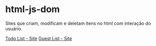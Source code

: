 # html-js-dom

Sites que criam, modificam e deletam itens no html com interação do usuário.

[Todo List - Site](https://andre-su.github.io/html-js-dom/ex1_todoTasks/index.html)
[Guest List - Site](https://andre-su.github.io/html-js-dom/ex2_guestList/index.html)
